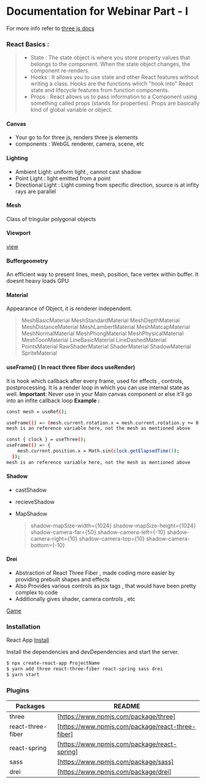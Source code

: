 # Documentation for Webinar Part - I

For more info refer to [three js docs](https://threejs.org/docs/)

### React Basics :

> - State : The state object is where you store property values that belongs to the component. When the state object changes, the component re-renders.
> - Hooks : It allows you to use state and other React features without writing a class. Hooks are the functions which "hook into" React state and lifecycle features from function components.
> - Props : React allows us to pass information to a Component using something called props (stands for properties). Props are basically kind of global variable or object.

#### Canvas

- Your go to for three js, renders three js elements
- components : WebGL renderer, camera, scene, etc

#### Lighting

- Ambient Light: uniform light , cannot cast shadow
- Point Light : light emitted from a point
- Directional Light : Light coming from specific direction, source is at infity rays are parallel

#### Mesh

Class of tringular polygonal objects

#### Viewport

[view](https://www.figma.com/file/wzsdKPzumZNExJQaIcceyn/workshop?node-id=0%3A1)

#### Buffergeometry

An efficient way to present lines, mesh, position, face vertex within buffer. It doesnt heavy loads GPU

#### Material

Appearance of Object, it is renderer independent.

> MeshBasicMaterial
> MeshStandardMaterial
> MeshDepthMaterial
> MeshDistanceMaterial
> MeshLambertMaterial
> MeshMatcapMaterial
> MeshNormalMaterial
> MeshPhongMaterial
> MeshPhysicalMaterial
> MeshToonMaterial
> LineBasicMaterial
> LineDashedMaterial
> PointsMaterial
> RawShaderMaterial
> ShaderMaterial
> ShadowMaterial
> SpriteMaterial

#### useFrame() ( In react three fiber docs useRender)

It is hook which callback after every frame, used for effects , controls, postprocessing. It is a render loop in which you can use internal state as well.
**Important**: Never use in your Main canvas component or else it'll go into an infite callback loop
**Example :**
```sh 
const mesh = useRef(); 
```
```sh
useFrame(() => (mesh.current.rotation.x = mesh.current.rotation.y += 0.03));
mesh is an reference variable here, not the mesh as mentioned above
```
```sh
const { clock } = useThree();
useFrame(() => {
    mesh.current.position.x = Math.sin(clock.getElapsedTime());
  });
mesh is an reference variable here, not the mesh as mentioned above
```

#### Shadow

- castShadow
- recieveShadow
- MapShadow

  > shadow-mapSize-width={1024}
  > shadow-mapSize-height={1024}
  > shadow-camera-far={50}
  > shadow-camera-left={-10}
  > shadow-camera-right={10}
  > shadow-camera-top={10}
  > shadow-camera-bottom={-10}

#### Drei

- Abstraction of React Three Fiber , made coding more easier by providing prebuilt shapes and effects
- Also Provides various controls as jsx tags , that would have been pretty complex to code
- Additionally gives shader, camera controls , etc

[Game](https://2yqpv.csb.app/)

### Installation

React App [Install](https://create-react-app.dev/docs/getting-started/)

Install the dependencies and devDependencies and start the server.

```sh
$ npx create-react-app ProjectName
$ yarn add three react-three-fiber react-spring sass drei
$ yarn start
```

### Plugins

| Packages          | README                                            |
| ----------------- | ------------------------------------------------- |
| three             | [https://www.npmjs.com/package/three]             |
| react-three-fiber | [https://www.npmjs.com/package/react-three-fiber] |
| react-spring      | [https://www.npmjs.com/package/react-spring]      |
| sass              | [https://www.npmjs.com/package/sass]              |
| drei              | [https://www.npmjs.com/package/drei]              |
